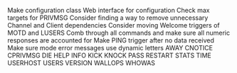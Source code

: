 Make configuration class
Web interface for configuration
Check max targets for PRIVMSG
Consider finding a way to remove unnecessary Channel and Client dependencies
Consider moving Welcome triggers of MOTD and LUSERS
Comb through all commands and make sure all numeric responses are accounted for
Make PING trigger after no data received
Make sure mode error messages use dynamic letters
AWAY CNOTICE CPRIVMSG DIE HELP INFO KICK KNOCK PASS RESTART STATS TIME USERHOST
USERS VERSION WALLOPS WHOWAS
